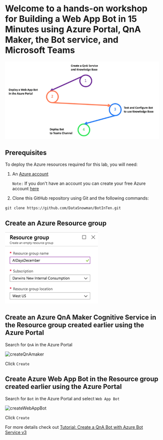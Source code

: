 # Welcome to a hands-on workshop for **Building a Web App Bot in 15 Minutes** using Azure Portal, QnA Maker, the Bot service, and Microsoft Teams

![steps](https://raw.githubusercontent.com/DataSnowman/BotInTen/master/images/steps.png)


## Prerequisites

To deploy the Azure resources required for this lab, you will need:

1. An [Azure account](https://portal.azure.com)
   
   `Note:` If you don't have an account you can create your free Azure account [here](https://azure.microsoft.com/en-us/free/)

2. Clone this GitHub repository using Git and the following commands: 

`git clone https://github.com/DataSnowman/BotInTen.git`

## Create an Azure Resource group
![createResourceGroup](https://raw.githubusercontent.com/DataSnowman/BotInTen/master/images/createResourceGroup.png)

## Create an Azure QnA Maker Cognitive Service in the Resource group created earlier using the Azure Portal

Search for `QnA` in the Azure Portal

![createQnAmaker](https://raw.githubusercontent.com/DataSnowman/MLonBigData/master/images/createQnAmaker.png)

Click `Create`

## Create Azure Web App Bot in the Resource group created earlier using the Azure Portal

Search for `Bot` in the Azure Portal and select `Web App Bot`

![createWebAppBot](https://raw.githubusercontent.com/DataSnowman/MLonBigData/master/images/createWebAppBot.png)

Click `Create`

For more details check out [Tutorial: Create a QnA Bot with Azure Bot Service v3](https://docs.microsoft.com/en-us/azure/cognitive-services/qnamaker/tutorials/create-qna-bot)